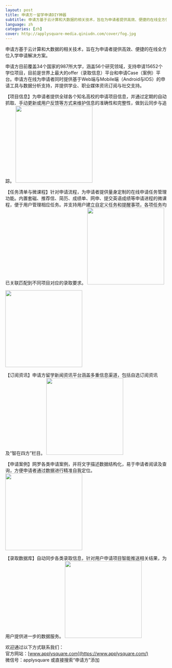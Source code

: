 ```yaml
---
layout: post
title: 申请方－留学申请DIY神器
subtitle: 申请方基于云计算和大数据的相关技术，旨在为申请者提供高效、便捷的在线全方位入学申请解决方案。
language: zh
categories: [zh]
cover: http://applysquare-media.qiniudn.com/cover/fog.jpg
---
```


申请方基于云计算和大数据的相关技术，旨在为申请者提供高效、便捷的在线全方位入学申请解决方案。

申请方目前覆盖34个国家的987所大学，涵盖56个研究领域，支持申请15652个学位项目，目前是世界上最大的offer（录取信息）平台和申请Case（案例）平台。申请方在线为申请者同时提供基于Web端与Mobile端（Android与IOS）的申请工具与数据分析支持，并提供学业、职业媒体资讯订阅与社交支持。

【项目信息】为申请者提供全球各个知名高校的申请项目信息，并通过定期的自动抓取、手动更新或用户反馈等方式来维护信息的准确性和完整性，做到云同步与追踪。
<img src="http://applysquare-media.qiniudn.com/2014/11/tool/program.jpg" width="240px" height="auto" />

【任务清单与微课程】针对申请流程，为申请者提供量身定制的在线申请任务管理功能。内置套磁、推荐信、简历、成绩单、网申、提交英语成绩等申请进程的微课程，便于用户管理相应任务。并支持用户建立自定义任务和提醒事项，各项任务均已关联匹配到不同项目对应的录取要求。
<img src="http://applysquare-media.qiniudn.com/2014/11/tool/tutorial.jpg" width="240px" height="auto" />

<img src="http://applysquare-media.qiniudn.com/2014/11/tool/checklist.jpg" width="240px" height="auto" />

【订阅资讯】申请方留学新闻资讯平台涵盖多重信息渠道，包括自选订阅资讯及“智在四方”栏目。
<img src="http://applysquare-media.qiniudn.com/2014/11/tool/news.jpg" width="240px" height="auto" />

【申请案例】网罗各类申请案例，并将文字描述数据结构化，易于申请者阅读及查询，方便申请者通过数据进行精准自我定位。
<img src="http://applysquare-media.qiniudn.com/2014/11/tool/case.jpg" width="240px" height="auto" />

【录取数据库】自动同步各类录取信息，针对用户申请项目智能推送相关结果，为用户提供进一步的数据服务。
<img src="http://applysquare-media.qiniudn.com/2014/11/tool/offer.jpg" width="240px" height="auto" />

欢迎通过以下方式联系我们：  
官方网站：[www.applysquare.com](https://www.applysquare.com/)  
微信号：applysquare 或直接搜索“申请方”添加

